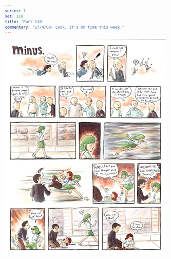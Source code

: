 ```yaml
---
series: 1
set: 118
title: 'Part 118'
commentary: "17/4/08- Look, it's on time this week."
---
```


![](../../../../assets/minus/part-118/minus118.jpg)